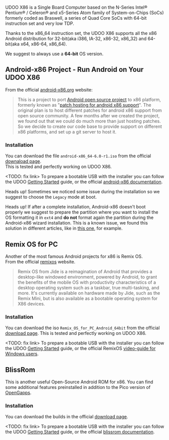 UDOO X86 is a Single Board Computer based on the N-Series Intel® Pentium® / Celeron® and x5-Series Atom family of System-on-Chips (SoCs) formerly coded as Braswell, a series of Quad Core SoCs with 64-bit instruction set and very low TDP.

Thanks to the x86_64 instruction set, the UDOO X86 supports all the x86 Android distribution for 32-bit(aka i386, IA-32, x86-32, x86_32) and 64-bit(aka x64, x86-64, x86_64).  

We suggest to always use a **64-bit** OS version.

## Android-x86 Project - Run Android on Your UDOO X86

From the official [android-x86.org](http://www.android-x86.org/) website:

> This is a project to port [Android open source project](http://source.android.com/) to x86 platform, formerly known as "[patch hosting for android x86 support](http://code.google.com/p/patch-hosting-for-android-x86-support/)". The original plan is to host different patches for android x86 support from open source community. A few months after we created the project, we found out that we could do much more than just hosting patches. So we decide to create our code base to provide support on different x86 platforms, and set up a git server to host it.

### Installation

You can download the file `android-x86_64-6.0-r1.iso` from the official [downaload page](http://www.android-x86.org/download).  
This is tested and perfectly working on UDOO X86.

<TODO: fix link>
To prepare a bootable USB with the installer you can follow the UDOO [Getting Started](../Getting_Started/create_linux.html) guide, or the official [android-x86 documentation](http://www.android-x86.org/documents/installhowto).  

<span class="label label-warning">Heads up!</span> Sometimes we noticed some issue during the installation so we suggest to choose the `Legacy` mode at boot.

<span class="label label-warning">Heads up!</span> If after a complete installation, Android-x86 doesn't boot properly we suggest to prepare the partition where you want to install the OS formatting it in `ext4` and **do not** format again the partition during the Android-x86 wizard installation. This is a known issue, we found this solution in different articles, like in [this one](https://techposts.org/install-android-6-marshmallow-laptop-pc/), for example.


## Remix OS for PC

Another of the most famous Android projects for x86 is Remix OS.  
From the official [remixos](http://www.jide.com/remixos-for-pc) website.

> Remix OS from Jide is a reimagination of Android that provides a desktop-like windowed environment, powered by Android, to grant the benefits of the mobile OS with productivity characteristics of a desktop operating system such as a taskbar, true multi-tasking, and more. It's currently available on hardware made by Jide, such as the Remix Mini, but is also available as a bootable operating system for X86 devices.

### Installation

You can download the iso `Remix_OS_for_PC_Android_64bit` from the official [download page](http://www.jide.com/remixos-for-pc#downloadNow).
This is tested and perfectly working on UDOO X86.

<TODO: fix link>
To prepare a bootable USB with the installer you can follow the UDOO [Getting Started](../Getting_Started/create_linux.html) guide, or the official RemixOS [video-guide for Windows users](https://www.youtube.com/watch?v=At7_g9ZXu8s).

## BlissRom

This is another useful Open-Source Android ROM for x86. You can find some additional features preinstalled in addition to the Pico version of [OpenGapps](https://github.com/opengapps/).

### Installation

You can download the builds in the official [download page](http://blissroms.com/downloads/devices.html).

<TODO: fix link>
To prepare a bootable USB with the installer you can follow the UDOO [Getting Started](../Getting_Started/create_linux.html) guide, or the official [blissrom documentation](http://blissroms.com/downloads/bliss-x86-install-instructions.html).
